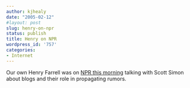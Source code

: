 ```yaml
---
author: kjhealy
date: "2005-02-12"
#layout: post
slug: henry-on-npr
status: publish
title: Henry on NPR
wordpress_id: '757'
categories:
- Internet
---
```


Our own Henry Farrell was on [NPR this morning](http://www.npr.org/templates/story/story.php?storyId=4461850) talking with Scott Simon about blogs and their role in propagating rumors.
